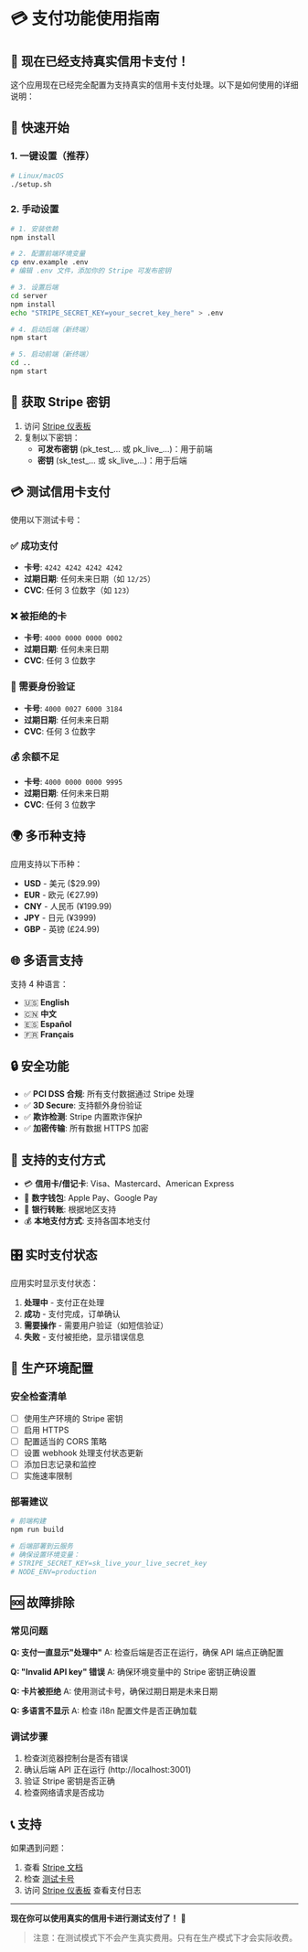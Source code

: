 # 💳 支付功能使用指南

## 🎯 现在已经支持真实信用卡支付！

这个应用现在已经完全配置为支持真实的信用卡支付处理。以下是如何使用的详细说明：

## 🚀 快速开始

### 1. 一键设置（推荐）

```bash
# Linux/macOS
./setup.sh
```

### 2. 手动设置

```bash
# 1. 安装依赖
npm install

# 2. 配置前端环境变量
cp env.example .env
# 编辑 .env 文件，添加你的 Stripe 可发布密钥

# 3. 设置后端
cd server
npm install
echo "STRIPE_SECRET_KEY=your_secret_key_here" > .env

# 4. 启动后端（新终端）
npm start

# 5. 启动前端（新终端）
cd ..
npm start
```

## 🔑 获取 Stripe 密钥

1. 访问 [Stripe 仪表板](https://dashboard.stripe.com/apikeys)
2. 复制以下密钥：
   - **可发布密钥** (pk_test_... 或 pk_live_...)：用于前端
   - **密钥** (sk_test_... 或 sk_live_...)：用于后端

## 💳 测试信用卡支付

使用以下测试卡号：

### ✅ 成功支付
- **卡号**: `4242 4242 4242 4242`
- **过期日期**: 任何未来日期（如 `12/25`）
- **CVC**: 任何 3 位数字（如 `123`）

### ❌ 被拒绝的卡
- **卡号**: `4000 0000 0000 0002`
- **过期日期**: 任何未来日期
- **CVC**: 任何 3 位数字

### 🔐 需要身份验证
- **卡号**: `4000 0027 6000 3184`
- **过期日期**: 任何未来日期
- **CVC**: 任何 3 位数字

### 💰 余额不足
- **卡号**: `4000 0000 0000 9995`
- **过期日期**: 任何未来日期
- **CVC**: 任何 3 位数字

## 🌍 多币种支持

应用支持以下币种：

- **USD** - 美元 ($29.99)
- **EUR** - 欧元 (€27.99)
- **CNY** - 人民币 (¥199.99)
- **JPY** - 日元 (¥3999)
- **GBP** - 英镑 (£24.99)

## 🌐 多语言支持

支持 4 种语言：

- 🇺🇸 **English**
- 🇨🇳 **中文**
- 🇪🇸 **Español**
- 🇫🇷 **Français**

## 🔒 安全功能

- ✅ **PCI DSS 合规**: 所有支付数据通过 Stripe 处理
- ✅ **3D Secure**: 支持额外身份验证
- ✅ **欺诈检测**: Stripe 内置欺诈保护
- ✅ **加密传输**: 所有数据 HTTPS 加密

## 📱 支持的支付方式

- 💳 **信用卡/借记卡**: Visa、Mastercard、American Express
- 📱 **数字钱包**: Apple Pay、Google Pay
- 🏦 **银行转账**: 根据地区支持
- 💰 **本地支付方式**: 支持各国本地支付

## 🎛️ 实时支付状态

应用实时显示支付状态：

1. **处理中** - 支付正在处理
2. **成功** - 支付完成，订单确认
3. **需要操作** - 需要用户验证（如短信验证）
4. **失败** - 支付被拒绝，显示错误信息

## 🔧 生产环境配置

### 安全检查清单

- [ ] 使用生产环境的 Stripe 密钥
- [ ] 启用 HTTPS
- [ ] 配置适当的 CORS 策略
- [ ] 设置 webhook 处理支付状态更新
- [ ] 添加日志记录和监控
- [ ] 实施速率限制

### 部署建议

```bash
# 前端构建
npm run build

# 后端部署到云服务
# 确保设置环境变量：
# STRIPE_SECRET_KEY=sk_live_your_live_secret_key
# NODE_ENV=production
```

## 🆘 故障排除

### 常见问题

**Q: 支付一直显示"处理中"**
A: 检查后端是否正在运行，确保 API 端点正确配置

**Q: "Invalid API key" 错误**
A: 确保环境变量中的 Stripe 密钥正确设置

**Q: 卡片被拒绝**
A: 使用测试卡号，确保过期日期是未来日期

**Q: 多语言不显示**
A: 检查 i18n 配置文件是否正确加载

### 调试步骤

1. 检查浏览器控制台是否有错误
2. 确认后端 API 正在运行 (http://localhost:3001)
3. 验证 Stripe 密钥是否正确
4. 检查网络请求是否成功

## 📞 支持

如果遇到问题：

1. 查看 [Stripe 文档](https://stripe.com/docs)
2. 检查 [测试卡号](https://stripe.com/docs/testing)
3. 访问 [Stripe 仪表板](https://dashboard.stripe.com/) 查看支付日志

---

**现在你可以使用真实的信用卡进行测试支付了！** 🎉

> 注意：在测试模式下不会产生真实费用。只有在生产模式下才会实际收费。 